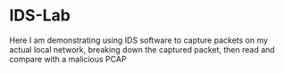 # IDS-Lab
Here I am demonstrating using IDS software to capture packets on my actual local network, breaking down the captured packet, then read and compare with a malicious PCAP

